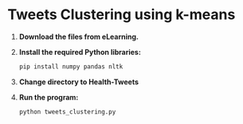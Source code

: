 # Tweets Clustering using k-means

1. **Download the files from eLearning.**

2. **Install the required Python libraries:**

   ```bash
   pip install numpy pandas nltk
4. **Change directory to Health-Tweets**
5. **Run the program:**
   ```bash
   python tweets_clustering.py

   
